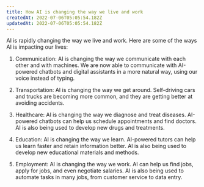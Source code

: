 ```yaml
---
title: How AI is changing the way we live and work
createdAt: 2022-07-06T05:05:54.182Z
updatedAt: 2022-07-06T05:05:54.182Z
---
```


AI is rapidly changing the way we live and work. Here are some of the ways AI is impacting our lives:

1. Communication: AI is changing the way we communicate with each other and with machines. We are now able to communicate with AI-powered chatbots and digital assistants in a more natural way, using our voice instead of typing.

2. Transportation: AI is changing the way we get around. Self-driving cars and trucks are becoming more common, and they are getting better at avoiding accidents.

3. Healthcare: AI is changing the way we diagnose and treat diseases. AI-powered chatbots can help us schedule appointments and find doctors. AI is also being used to develop new drugs and treatments.

4. Education: AI is changing the way we learn. AI-powered tutors can help us learn faster and retain information better. AI is also being used to develop new educational materials and methods.

5. Employment: AI is changing the way we work. AI can help us find jobs, apply for jobs, and even negotiate salaries. AI is also being used to automate tasks in many jobs, from customer service to data entry.

